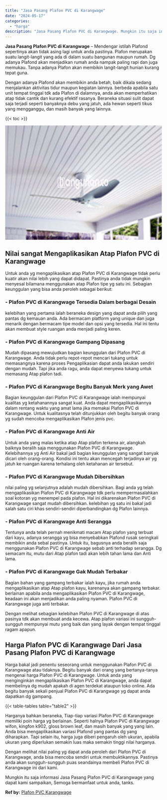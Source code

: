 ```yaml
---
title: "Jasa Pasang Plafon PVC di Karangwage"
date: "2024-05-17"
categories: 
  - "harga"
description: "Jasa Pasang Plafon PVC di Karangwage. Mungkin itu saja informasi Jasa Pasang Plafon PVC di Karangwage yang dapat kami sampaikan, Semoga bermanfaat untuk anda..."
---
```


**Jasa Pasang Plafon PVC di Karangwage** – Mendengar istilah Plafond sepertinya akan tidak asing lagi untuk anda pastinya. Plafon merupakan suatu langit-langit yang ada di dalam suatu bangunan maupun rumah. Dg adanya Plafond akan menjadikan rumah anda nampak paling rapi dan juga memukau. Tanpa adanya Plafon akan membikin langit-langit hunian kurang tepat guna.

Dengan adanya Plafond akan membikin anda betah, baik dikala sedang menjalankan aktivitas tidur maupun kegiatan lainnya. berbeda apabila satu unit tempat tinggal tdk ada Plafon di dalamnya, anda akan memperhatikan atap tidak cantik dan kurang efektif rasanya. Beraneka situasi sulit dapat saja terjadi seperti banyaknya debu yang jatuh, ada hewan seperti tikus yang mengganggu, dan masih banyak yang lainnya.

{{< toc >}}

![Jasa Pasang Plafon PVC di Karangwage](/images/flafond-pvc-murah30.png)

## Nilai sangat Mengaplikasikan Atap Plafon PVC di Karangwage

Untuk anda yg mengaplikasikan atap Plafon PVC di Karangwage tidak perlu kuatir akan nilai lebih yang dapat didapat. Pastinya anda tidak mungkin menyesal bilamana menggunakan atap Plafon tipe yg satu ini. Sebagian keunggulan yang bisa anda peroleh sebagai berikut:

### \- Plafon PVC di Karangwage Tersedia Dalam berbagai Desain

kelebihan yang pertama ialah beraneka design yang dapat anda pilih yang pantas dg kemauan anda. Ada bermacam platform yang unique dan juga menarik dengan bermacam tipe model dan opsi yang tersedia. Hal ini tentu akan membuat style ruangan anda menjadi paling keren.

### \- Plafon PVC di Karangwage Gampang Dipasang

Mudah dipasang mewujudkan bagian keunggulan dari Plafon PVC di Karangwage. Anda tidak perlu repot-repot mencari tukang untuk memasangnya karena proses Pengaplikasian dapat anda lakukan sendiri dengan mudah. Tapi jika anda ragu, anda dapat menyewa tukang untuk memasang Atap plafon tadi.

### \- Plafon PVC di Karangwage Begitu Banyak Merk yang Awet

Bagian keunggulan dari Plafon PVC di Karangwage ialah mempunyai kualitas yg ketahanannya sangat kuat. Anda dapat mengaplikasikannya dalam rentang waktu yang amat lama jika memakai Plafon PVC di Karangwage. Untuk kualitasnya telah ditunjukkan oleh begitu banyak orang yg sudah mencoba mengaplikasikan Plafon jenis pvc.

### \- Plafon PVC di Karangwage Anti Air

Untuk anda yang malas ketika atap Atap plafon terkena air, alangkah baiknya beralih saja menggunakan Plafon PVC di Karangwage. Kelebihannya yg Anti Air bakal jadi bagian keunggulan yang sangat banyak dicari oleh orang-orang. Kondisi ini tentu akan mencegah terjadinya air yg jatuh ke ruangan karena terhalang oleh ketahanan air tersebut.

### \- Plafon PVC di Karangwage Mudah Dibersihkan

nilai paling yg selanjutnya adalah mudah dibersihkan. Bagi anda yg telah mengaplikasikan Plafon PVC di Karangwage tdk perlu mempermasalahkan soal kotoran yg menempel pada plafon. Hal ini dikarenakan Plafon PVC di Karangwage sangat mudah dibersihkan. kelebihan yg satu ini bakal jadi salah satu ciri khas sendiri-sendiri diperbandingkan dg Plafon lainnya.

### \- Plafon PVC di Karangwage Anti Serangga

Tentunya anda telah pernah menikmati macam Atap plafon yang terbuat dari kayu, adanya serangga yg bisa menyebabkan Plafond rusak seringkali membikin anda sebal pastinya. Untuk itu, bagusnya anda beralih saja menggunakan Plafon PVC di Karangwage sebab anti terhadap serangga. Dg semacam itu, mutu dari Atap plafon tadi akan lebih tahan lama dan Anti lama.

### \- Plafon PVC di Karangwage Gak Mudah Terbakar

Bagian bahan yang gampang terbakar ialah kayu, jika rumah anda mengaplikasikan atap Atap plafon kayu, karenanya akan gampang terbakar. berlainan apabila anda mengaplikasikan Plafon PVC di Karangwage, keadaan ini akan menjadikan anda paling nyaman. Plafon PVC di Karangwage juga anti terbakar.

Dengan melihat sebagian kelebihan Plafon PVC di Karangwage di atas pasinya tdk akan membuat anda kecewa. Atap plafon variasi ini sungguh-sungguh mempunyai mutu yang baik dan yang layak dengan tempat tinggal ragam apapun.

## Harga Plafon PVC di Karangwage Dari Jasa Pasang Plafon PVC di Karangwage

Harga bakal jadi penentu seseorang untuk menggunakan Plafon PVC di Karangwage atau tidaknya. Begitu banyak dari orang yang bertanya-tanya mengenai harga Plafon PVC di Karangwage. Untuk anda yang menginginkan mengaplikasikan Plafon PVC di Karangwage, anda dapat membelinya dg mudah apakah di agen terdekat ataupun toko online. Ada begitu banyak sekali penjual Plafon PVC di Karangwage yg dapat anda dapatkan dg gampang.

{{< table-tables table="table2" >}}

Harganya bahkan beraneka, Tiap-tiap variasi Plafon PVC di Karangwage memiliki poin harga yg berlainan. Seperti halnya Plafon PVC di Karangwage wifon, kingfon k902, gloss brown leaf, dan masih banyak yang yang lain. Anda bisa mengaplikasikan variasi Plafond yang pantas dg yang diharapkan. Tapi selain itu, harga juga diberi pengaruh oleh ukuran, apabila ukuran yang diperlukan semakin luas maka semakin tinggi nilai harganya.

Dengan melihat nilai paling yg dapat anda peroleh dari Plafon PVC di Karangwage, anda bisa mencoba sendiri untuk membuktikannya. Pastinya anda akan sungguh-sungguh puas seandainya membeli Plafon PVC di Karangwage ini dari kami.

Mungkin itu saja informasi Jasa Pasang Plafon PVC di Karangwage yang dapat kami sampaikan, Semoga bermanfaat untuk anda, tanks.

**Ref by:** [Plafon PVC Karangwage](https://id.wikipedia.org/wiki/Plafon)

